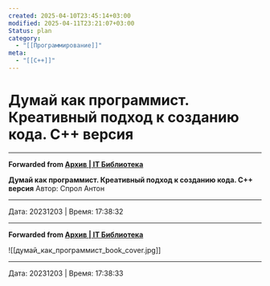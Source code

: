 ```yaml
---
created: 2025-04-10T23:45:14+03:00
modified: 2025-04-11T23:21:07+03:00
Status: plan
category:
  - "[[Программирование]]"
meta:
  - "[[C++]]"
---
```


# Думай как программист. Креативный подход к созданию кода. C++ версия


***

**Forwarded from [Архив | IT Библиотека](https://t.me/It_Books_Library/292)**


**Думай как программист. Креативный подход к созданию кода. C++ версия**
Автор: Спрол Антон

---

Дата: 20231203 | Время: 17:38:32



***

**Forwarded from [Архив | IT Библиотека](https://t.me/It_Books_Library/293)**

![[думай_как_программист_book_cover.jpg]]



---

Дата: 20231203 | Время: 17:38:33

